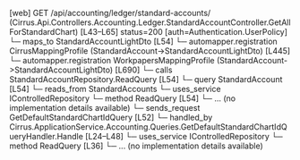 [web] GET /api/accounting/ledger/standard-accounts/  (Cirrus.Api.Controllers.Accounting.Ledger.StandardAccountController.GetAllForStandardChart)  [L43–L65] status=200 [auth=Authentication.UserPolicy]
  └─ maps_to StandardAccountLightDto [L54]
    └─ automapper.registration CirrusMappingProfile (StandardAccount->StandardAccountLightDto) [L445]
    └─ automapper.registration WorkpapersMappingProfile (StandardAccount->StandardAccountLightDto) [L690]
  └─ calls StandardAccountRepository.ReadQuery [L54]
  └─ query StandardAccount [L54]
    └─ reads_from StandardAccounts
  └─ uses_service IControlledRepository<StandardAccount>
    └─ method ReadQuery [L54]
      └─ ... (no implementation details available)
  └─ sends_request GetDefaultStandardChartIdQuery [L52]
    └─ handled_by Cirrus.ApplicationService.Accounting.Queries.GetDefaultStandardChartIdQueryHandler.Handle [L24–L48]
      └─ uses_service IControlledRepository<StandardChart>
        └─ method ReadQuery [L36]
          └─ ... (no implementation details available)

